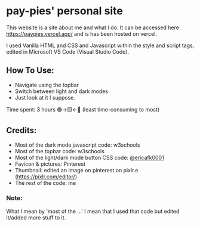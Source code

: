 # pay-pies' personal site

This website is a site about me and what I do. It can be accessed here https://paypies.vercel.app/ and is has been hosted on vercel.

I used Vanilla HTML and CSS and Javascript within the style and script tags, edited in Microsoft VS Code (Visual Studio Code). 

## How To Use:

- Navigate using the topbar
- Switch between light and dark modes
- Just look at it I suppose.

Time spent: 3 hours 🟢->🟨<-🔴 (least time-consuming to most)

## Credits:
- Most of the dark mode javascript code: w3schools
- Most of the topbar code: w3schools
- Most of the light/dark mode button CSS code: [@ericafk0001](https://github.com/ericafk0001)
- Favicon & pictures: Pinterest
- Thumbnail: edited an image on pinterest on pixlr.e (https://pixlr.com/editor/)
- The rest of the code: me

### Note:

What I mean by 'most of the ...' I mean that I used that code but edited it/added more stuff to it.
